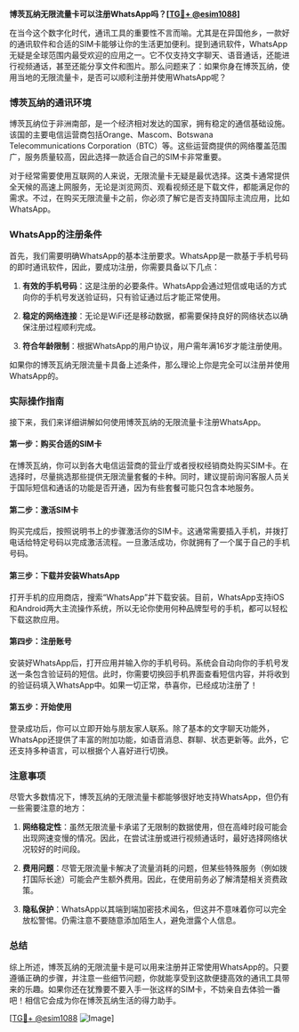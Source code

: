 **博茨瓦纳无限流量卡可以注册WhatsApp吗？[[TG💪+ @esim1088](https://t.me/s/esim1088)]**

在当今这个数字化时代，通讯工具的重要性不言而喻。尤其是在异国他乡，一款好的通讯软件和合适的SIM卡能够让你的生活更加便利。提到通讯软件，WhatsApp无疑是全球范围内最受欢迎的应用之一。它不仅支持文字聊天、语音通话，还能进行视频通话，甚至还能分享文件和图片。那么问题来了：如果你身在博茨瓦纳，使用当地的无限流量卡，是否可以顺利注册并使用WhatsApp呢？

### 博茨瓦纳的通讯环境

博茨瓦纳位于非洲南部，是一个经济相对发达的国家，拥有稳定的通信基础设施。该国的主要电信运营商包括Orange、Mascom、Botswana Telecommunications Corporation（BTC）等。这些运营商提供的网络覆盖范围广，服务质量较高，因此选择一款适合自己的SIM卡非常重要。

对于经常需要使用互联网的人来说，无限流量卡无疑是最优选择。这类卡通常提供全天候的高速上网服务，无论是浏览网页、观看视频还是下载文件，都能满足你的需求。不过，在购买无限流量卡之前，你必须了解它是否支持国际主流应用，比如WhatsApp。

### WhatsApp的注册条件

首先，我们需要明确WhatsApp的基本注册要求。WhatsApp是一款基于手机号码的即时通讯软件，因此，要成功注册，你需要具备以下几点：

1. **有效的手机号码**：这是注册的必要条件。WhatsApp会通过短信或电话的方式向你的手机号发送验证码，只有验证通过后才能正常使用。
   
2. **稳定的网络连接**：无论是WiFi还是移动数据，都需要保持良好的网络状态以确保注册过程顺利完成。

3. **符合年龄限制**：根据WhatsApp的用户协议，用户需年满16岁才能注册使用。

如果你的博茨瓦纳无限流量卡具备上述条件，那么理论上你是完全可以注册并使用WhatsApp的。

### 实际操作指南

接下来，我们来详细讲解如何使用博茨瓦纳的无限流量卡注册WhatsApp。

#### 第一步：购买合适的SIM卡
在博茨瓦纳，你可以到各大电信运营商的营业厅或者授权经销商处购买SIM卡。在选择时，尽量挑选那些提供无限流量套餐的卡种。同时，建议提前询问客服人员关于国际短信和通话的功能是否开通，因为有些套餐可能只包含本地服务。

#### 第二步：激活SIM卡
购买完成后，按照说明书上的步骤激活你的SIM卡。这通常需要插入手机，并拨打电话给特定号码以完成激活流程。一旦激活成功，你就拥有了一个属于自己的手机号码。

#### 第三步：下载并安装WhatsApp
打开手机的应用商店，搜索“WhatsApp”并下载安装。目前，WhatsApp支持iOS和Android两大主流操作系统，所以无论你使用何种品牌型号的手机，都可以轻松下载这款应用。

#### 第四步：注册账号
安装好WhatsApp后，打开应用并输入你的手机号码。系统会自动向你的手机号发送一条包含验证码的短信。此时，你需要切换回手机界面查看短信内容，并将收到的验证码填入WhatsApp中。如果一切正常，恭喜你，已经成功注册了！

#### 第五步：开始使用
登录成功后，你可以立即开始与朋友家人联系。除了基本的文字聊天功能外，WhatsApp还提供了丰富的附加功能，如语音消息、群聊、状态更新等。此外，它还支持多种语言，可以根据个人喜好进行切换。

### 注意事项

尽管大多数情况下，博茨瓦纳的无限流量卡都能够很好地支持WhatsApp，但仍有一些需要注意的地方：

1. **网络稳定性**：虽然无限流量卡承诺了无限制的数据使用，但在高峰时段可能会出现网速变慢的情况。因此，在尝试注册或进行视频通话时，最好选择网络状况较好的时间段。

2. **费用问题**：尽管无限流量卡解决了流量消耗的问题，但某些特殊服务（例如拨打国际长途）可能会产生额外费用。因此，在使用前务必了解清楚相关资费政策。

3. **隐私保护**：WhatsApp以其端到端加密技术闻名，但这并不意味着你可以完全放松警惕。仍需注意不要随意添加陌生人，避免泄露个人信息。

### 总结

综上所述，博茨瓦纳的无限流量卡是可以用来注册并正常使用WhatsApp的。只要遵循正确的步骤，并注意一些细节问题，你就能享受到这款便捷高效的通讯工具带来的乐趣。如果你还在犹豫要不要入手一张这样的SIM卡，不妨亲自去体验一番吧！相信它会成为你在博茨瓦纳生活的得力助手。

[[TG💪+ @esim1088](https://t.me/s/esim1088) ![Image](https://i.postimg.cc/4NQfJmqS/Snipaste-2025-05-13-00-14-12.png)]